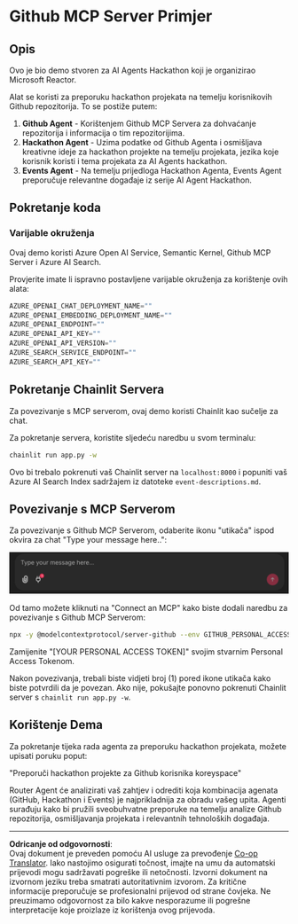 <!--
CO_OP_TRANSLATOR_METADATA:
{
  "original_hash": "9bf0395cbc541ce8db2a9699c8678dfc",
  "translation_date": "2025-08-30T00:18:49+00:00",
  "source_file": "11-agentic-protocols/code_samples/github-mcp/README.md",
  "language_code": "hr"
}
-->
# Github MCP Server Primjer

## Opis

Ovo je bio demo stvoren za AI Agents Hackathon koji je organizirao Microsoft Reactor.

Alat se koristi za preporuku hackathon projekata na temelju korisnikovih Github repozitorija. To se postiže putem:

1. **Github Agent** - Korištenjem Github MCP Servera za dohvaćanje repozitorija i informacija o tim repozitorijima.
2. **Hackathon Agent** - Uzima podatke od Github Agenta i osmišljava kreativne ideje za hackathon projekte na temelju projekata, jezika koje korisnik koristi i tema projekata za AI Agents hackathon.
3. **Events Agent** - Na temelju prijedloga Hackathon Agenta, Events Agent preporučuje relevantne događaje iz serije AI Agent Hackathon.

## Pokretanje koda

### Varijable okruženja

Ovaj demo koristi Azure Open AI Service, Semantic Kernel, Github MCP Server i Azure AI Search.

Provjerite imate li ispravno postavljene varijable okruženja za korištenje ovih alata:

```python
AZURE_OPENAI_CHAT_DEPLOYMENT_NAME=""
AZURE_OPENAI_EMBEDDING_DEPLOYMENT_NAME=""
AZURE_OPENAI_ENDPOINT=""
AZURE_OPENAI_API_KEY=""
AZURE_OPENAI_API_VERSION=""
AZURE_SEARCH_SERVICE_ENDPOINT=""
AZURE_SEARCH_API_KEY=""
``` 

## Pokretanje Chainlit Servera

Za povezivanje s MCP serverom, ovaj demo koristi Chainlit kao sučelje za chat.

Za pokretanje servera, koristite sljedeću naredbu u svom terminalu:

```bash
chainlit run app.py -w
```

Ovo bi trebalo pokrenuti vaš Chainlit server na `localhost:8000` i popuniti vaš Azure AI Search Index sadržajem iz datoteke `event-descriptions.md`.

## Povezivanje s MCP Serverom

Za povezivanje s Github MCP Serverom, odaberite ikonu "utikača" ispod okvira za chat "Type your message here..":

![MCP Connect](../../../../../translated_images/mcp-chainlit-1.7ed66d648e3cfb28f1ea5f320b91e4404df4a24a0f236ce3de999666621f1cfc.hr.png)

Od tamo možete kliknuti na "Connect an MCP" kako biste dodali naredbu za povezivanje s Github MCP Serverom:

```bash
npx -y @modelcontextprotocol/server-github --env GITHUB_PERSONAL_ACCESS_TOKEN=[YOUR PERSONAL ACCESS TOKEN]
```

Zamijenite "[YOUR PERSONAL ACCESS TOKEN]" svojim stvarnim Personal Access Tokenom.

Nakon povezivanja, trebali biste vidjeti broj (1) pored ikone utikača kako biste potvrdili da je povezan. Ako nije, pokušajte ponovno pokrenuti Chainlit server s `chainlit run app.py -w`.

## Korištenje Dema

Za pokretanje tijeka rada agenta za preporuku hackathon projekata, možete upisati poruku poput:

"Preporuči hackathon projekte za Github korisnika koreyspace"

Router Agent će analizirati vaš zahtjev i odrediti koja kombinacija agenata (GitHub, Hackathon i Events) je najprikladnija za obradu vašeg upita. Agenti surađuju kako bi pružili sveobuhvatne preporuke na temelju analize Github repozitorija, osmišljavanja projekata i relevantnih tehnoloških događaja.

---

**Odricanje od odgovornosti**:  
Ovaj dokument je preveden pomoću AI usluge za prevođenje [Co-op Translator](https://github.com/Azure/co-op-translator). Iako nastojimo osigurati točnost, imajte na umu da automatski prijevodi mogu sadržavati pogreške ili netočnosti. Izvorni dokument na izvornom jeziku treba smatrati autoritativnim izvorom. Za kritične informacije preporučuje se profesionalni prijevod od strane čovjeka. Ne preuzimamo odgovornost za bilo kakve nesporazume ili pogrešne interpretacije koje proizlaze iz korištenja ovog prijevoda.